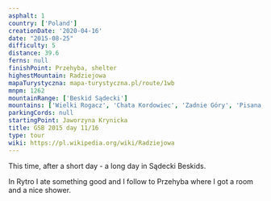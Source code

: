 ```yaml
---
asphalt: 1
country: ['Poland']
creationDate: '2020-04-16'
date: "2015-08-25"
difficulty: 5
distance: 39.6
ferns: null
finishPoint: Przehyba, shelter
highestMountain: Radziejowa
mapaTurystyczna: mapa-turystyczna.pl/route/1wb
mnpm: 1262
mountainRange: ['Beskid Sądecki']
mountains: ['Wielki Rogacz', 'Chata Kordowiec', 'Zadnie Góry', 'Pisana, hall', 'Łabowska, Hall', 'Runek', 'Czubakowska']
parkingCords: null
startingPoint: Jaworzyna Krynicka
title: GSB 2015 day 11/16
type: tour
wiki: https://pl.wikipedia.org/wiki/Radziejowa
---
```


This time, after a short day - a long day in Sądecki Beskids.

In Rytro I ate something good and I follow to Przehyba where I got a room and a nice shower.

